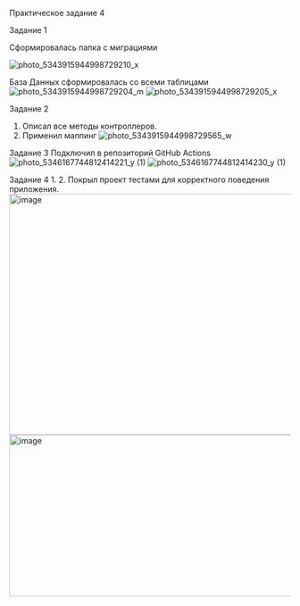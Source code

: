Практическое задание 4

Задание 1

Сформировалась папка с миграциями 
 
![photo_5343915944998729210_x](https://github.com/user-attachments/assets/b3d64b9e-db14-49b4-9839-90d8b75a2736)

  
База Данных сформировалась со всеми таблицами
![photo_5343915944998729204_m](https://github.com/user-attachments/assets/3df11135-1d0c-4981-8dc0-f0d835a7ca79) 
![photo_5343915944998729205_x](https://github.com/user-attachments/assets/16ca3cbb-bde1-4375-aa04-faf0f770cb6d)
 
 
Задание 2
1. Описал все методы контроллеров.
2. Применил маппинг
![photo_5343915944998729565_w](https://github.com/user-attachments/assets/c3cba831-ef79-48c2-90e0-7a775223e8cd)
 
Задание 3
Подключил в репозиторий GitHub Actions
![photo_5346167744812414221_y (1)](https://github.com/user-attachments/assets/4dea8e71-a865-4a4d-a2bb-ac3b54af88d5)
![photo_5346167744812414230_y (1)](https://github.com/user-attachments/assets/843ee1da-7f7d-4099-ba9a-df672b79259f)

Задание 4 
1. 
2. Покрыл проект тестами для корректного поведения приложения. 
<img width="826" height="432" alt="image" src="https://github.com/user-attachments/assets/37832365-0f60-48a2-94cd-1c2abff92570" />
<img width="678" height="290" alt="image" src="https://github.com/user-attachments/assets/12836408-8835-4677-9fa9-ea077ebc5497" />

